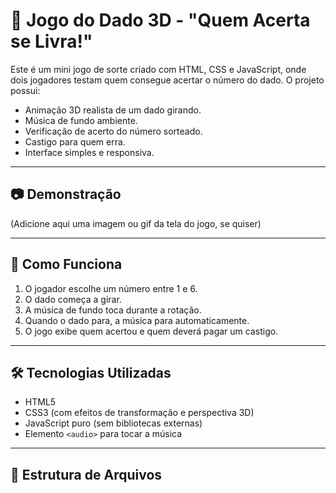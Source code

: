 # 🎲 Jogo do Dado 3D - "Quem Acerta se Livra!"

Este é um mini jogo de sorte criado com HTML, CSS e JavaScript, onde dois jogadores testam quem consegue acertar o número do dado. O projeto possui:

- Animação 3D realista de um dado girando.
- Música de fundo ambiente.
- Verificação de acerto do número sorteado.
- Castigo para quem erra.
- Interface simples e responsiva.

---

## 📷 Demonstração

(Adicione aqui uma imagem ou gif da tela do jogo, se quiser)

---

## 🚀 Como Funciona

1. O jogador escolhe um número entre 1 e 6.
2. O dado começa a girar.
3. A música de fundo toca durante a rotação.
4. Quando o dado para, a música para automaticamente.
5. O jogo exibe quem acertou e quem deverá pagar um castigo.

---

## 🛠️ Tecnologias Utilizadas

- HTML5
- CSS3 (com efeitos de transformação e perspectiva 3D)
- JavaScript puro (sem bibliotecas externas)
- Elemento `<audio>` para tocar a música

---

## 📁 Estrutura de Arquivos

